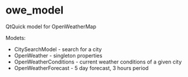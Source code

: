 # owe_model
QtQuick model for OpenWeatherMap

Modets:
* CitySearchModel - search for a city
* OpenWeather - singleton properties
* OpenWeatherConditions - current weather conditions of a given city
* OpenWeatherForecast - 5 day forecast, 3 hours period
